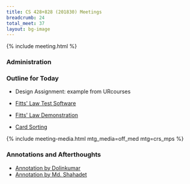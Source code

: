 ```yaml
---
title: CS 428+828 (201830) Meetings
breadcrumb: 24
total_meet: 37
layout: bg-image
---
```


{% include meeting.html %}

### Administration

### Outline for Today

* Design Assignment: example from URcourses
* [Fitts' Law Test Software](http://simonwallner.at/ext/fitts/)
* [Fitts' Law Demonstration](http://fww.few.vu.nl/hci/interactive/fitts/)

* [Card Sorting](https://www.simplecardsort.com/tryit.php)

{% include meeting-media.html mtg_media=off_med mtg=crs_mps %}

### Annotations and Afterthoughts

* [Annotation by Dolinkumar]( https://urcourses.uregina.ca/mod/oublog/viewpost.php?post=28345)
* [Annotation by Md. Shahadet]( https://urcourses.uregina.ca/mod/oublog/viewpost.php?post=28386)
